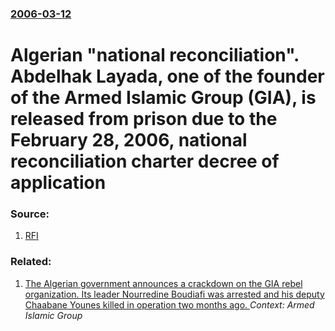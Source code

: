 ### [2006-03-12](/news/2006/03/12/index.md)

#  Algerian "national reconciliation". Abdelhak Layada, one of the founder of the Armed Islamic Group (GIA), is released from prison due to the February 28, 2006, national reconciliation charter decree of application 




### Source:

1. [RFI](http://www.rfi.fr/actufr/articles/075/article_42395.asp)

### Related:

1. [ The Algerian government announces a crackdown on the GIA rebel organization. Its leader Nourredine Boudiafi was arrested and his deputy Chaabane Younes killed in operation two months ago. ](/news/2005/01/4/the-algerian-government-announces-a-crackdown-on-the-gia-rebel-organization-its-leader-nourredine-boudiafi-was-arrested-and-his-deputy-cha.md) _Context: Armed Islamic Group_
